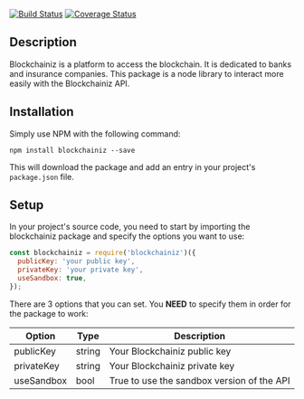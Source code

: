 
[![Build Status](https://travis-ci.org/KevinBockelandt/lib-blockchainiz-node.svg?branch=master)](https://travis-ci.org/KevinBockelandt/lib-blockchainiz-node) [![Coverage Status](https://coveralls.io/repos/github/KevinBockelandt/lib-blockchainiz-node/badge.svg?branch=master)](https://coveralls.io/github/KevinBockelandt/lib-blockchainiz-node?branch=master)

## Description

Blockchainiz is a platform to access the blockchain. It is dedicated to banks and insurance companies. This package is a node library to interact more easily with the Blockchainiz API.

## Installation

Simply use NPM with the following command:

```
npm install blockchainiz --save
```

This will download the package and add an entry in your project's `package.json` file.

## Setup

In your project's source code, you need to start by importing the blockchainiz package and specify the options you want to use:

```javascript
const blockchainiz = require('blockchainiz')({
  publicKey: 'your public key',
  privateKey: 'your private key',
  useSandbox: true,
});
```

There are 3 options that you can set. You **NEED** to specify them in order for the package to work:

Option | Type | Description
------ | ---- | -----------
publicKey | string | Your Blockchainiz public key
privateKey | string | Your Blockchainiz private key
useSandbox | bool | True to use the sandbox version of the API
